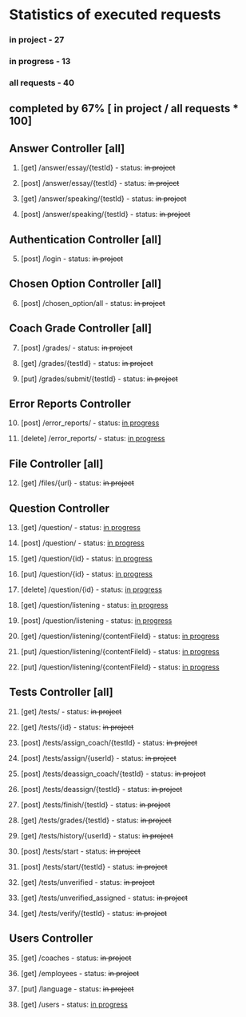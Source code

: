 # Statistics of executed requests

### in project   - 27
### in progress  - 13
### all requests - 40

## completed by 67% [ in project / all requests * 100]


## Answer Controller [all] 
  1) [get] /answer/essay/{testId}     - status: ~~in project~~
  
  2) [post] /answer/essay/{testId}    - status: ~~in project~~

  3) [get] /answer/speaking/{testId}  - status: ~~in project~~
  
  4) [post] /answer/speaking/{testId} - status: ~~in project~~

## Authentication Controller [all]
  5) [post] /login - status:  ~~in project~~

## Chosen Option Controller [all]
  6) [post] /chosen_option/all - status:  ~~in project~~

## Coach Grade Controller [all]
  7) [post] /grades/        - status:  ~~in project~~
  
  8) [get] /grades/{testId} - status:  ~~in project~~
  
  9) [put] /grades/submit/{testId} - status:  ~~in project~~
 
## Error Reports Controller
 10) [post] /error_reports/   - status: <ins>in progress</ins>
  
 11) [delete] /error_reports/ - status: <ins>in progress</ins>

## File Controller [all]
 12) [get] /files/{url} - status:  ~~in project~~

## Question Controller
 13) [get]  /question/          - status: <ins>in progress</ins>
  
 14) [post] /question/          - status: <ins>in progress</ins>
 
 15) [get]  /question/{id}      - status: <ins>in progress</ins>

 16) [put]  /question/{id}      - status: <ins>in progress</ins>
  
 17) [delete]  /question/{id}   - status: <ins>in progress</ins>

 18) [get] /question/listening  - status: <ins>in progress</ins>
  
 19) [post] /question/listening - status: <ins>in progress</ins>

 20) [get] /question/listening/{contentFileId} - status: <ins>in progress</ins>
  
 21) [put] /question/listening/{contentFileId} - status: <ins>in progress</ins>

 22) [put] /question/listening/{contentFileId} - status: <ins>in progress</ins>

## Tests Controller [all]
 21) [get] /tests/         - status:  ~~in project~~
  
 22) [get] /tests/{id}     - status:  ~~in project~~
  
 23) [post] /tests/assign_coach/{testId}   - status:  ~~in project~~
  
 24) [post] /tests/assign/{userId}         - status:  ~~in project~~

 25) [post] /tests/deassign_coach/{testId} - status:  ~~in project~~
  
 26) [post] /tests/deassign/{testId}       - status:  ~~in project~~

 27) [post] /tests/finish/{testId}  - status:  ~~in project~~
  
 28) [get]  /tests/grades/{testId}  - status:  ~~in project~~
  
 29) [get]  /tests/history/{userId} - status:  ~~in project~~

 30) [post] /tests/start          - status:  ~~in project~~
  
 31) [post] /tests/start/{testId} - status:  ~~in project~~

 32) [get] /tests/unverified          - status:  ~~in project~~
  
 33) [get] /tests/unverified_assigned - status: ~~in project~~
  
 34) [get] /tests/verify/{testId}     - status:  ~~in project~~

## Users Controller
 35) [get] /coaches   - status:  ~~in project~~
  
 36) [get] /employees - status:  ~~in project~~ 
  
 37) [put] /language  - status:  ~~in project~~
  
 38) [get] /users     - status: <ins>in progress</ins>



